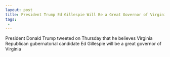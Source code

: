```yaml
---
layout: post
title: President Trump Ed Gillespie Will Be a Great Governor of Virginia
tags:
 -
---
```

President Donald Trump tweeted on Thursday that he believes Virginia Republican gubernatorial candidate Ed Gillespie will be a great governor of Virginia
